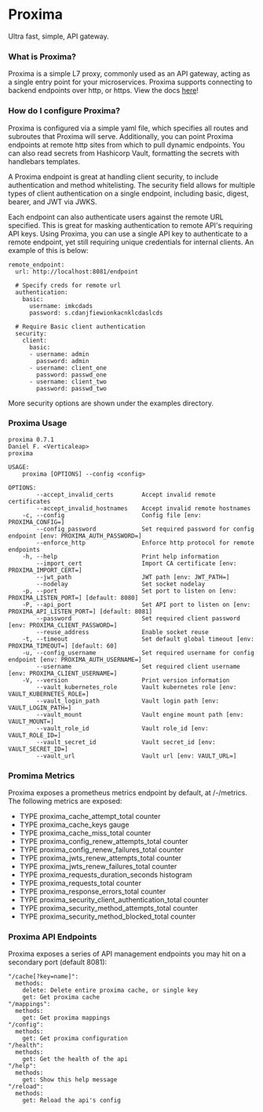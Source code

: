 # Proxima

Ultra fast, simple, API gateway.

### What is Proxima?

Proxima is a simple L7 proxy, commonly used as an API gateway, acting as a single entry point for your microservices. Proxima supports connecting to backend endpoints over http, or https. View the docs [here](https://findelabs.github.io/proxima/installation.html)!

### How do I configure Proxima?

Proxima is configured via a simple yaml file, which specifies all routes and subroutes that Proxima will serve. Additionally, you can point Proxima endpoints at remote http sites from which to pull dynamic endpoints. You can also read secrets from Hashicorp Vault, formatting the secrets with handlebars templates.

A Proxima endpoint is great at handling client security, to include authentication and method whitelisting. The security field allows for multiple types of client authentication on a single endpoint, including basic, digest, bearer, and JWT via JWKS.

Each endpoint can also authenticate users against the remote URL specified. This is great for masking authentication to remote API's requiring API keys. Using Proxima, you can use a single API key to authenticate to a remote endpoint, yet still requiring unique credentials for internal clients. An example of this is below:

```
remote_endpoint:
  url: http://localhost:8081/endpoint
  
  # Specify creds for remote url
  authentication:
    basic:
      username: imkcdads
      password: s.cdanjfiewionkacnklcdaslcds

  # Require Basic client authentication
  security:
    client:
      basic:
      - username: admin
        password: admin
      - username: client_one
        password: passwd_one
      - username: client_two
        password: passwd_two
```

More security options are shown under the examples directory.

### Proxima Usage
```
proxima 0.7.1
Daniel F. <Verticaleap>
proxima

USAGE:
    proxima [OPTIONS] --config <config>

OPTIONS:
        --accept_invalid_certs        Accept invalid remote certificates
        --accept_invalid_hostnames    Accept invalid remote hostnames
    -c, --config                      Config file [env: PROXIMA_CONFIG=] 
        --config_password             Set required password for config endpoint [env: PROXIMA_AUTH_PASSWORD=]
        --enforce_http                Enforce http protocol for remote endpoints
    -h, --help                        Print help information
        --import_cert                 Import CA certificate [env: PROXIMA_IMPORT_CERT=]
        --jwt_path                    JWT path [env: JWT_PATH=]
        --nodelay                     Set socket nodelay
    -p, --port                        Set port to listen on [env: PROXIMA_LISTEN_PORT=] [default: 8080]
    -P, --api_port                    Set API port to listen on [env: PROXIMA_API_LISTEN_PORT=] [default: 8081]
        --password                    Set required client password [env: PROXIMA_CLIENT_PASSWORD=]
        --reuse_address               Enable socket reuse
    -t, --timeout                     Set default global timeout [env: PROXIMA_TIMEOUT=] [default: 60]
    -u, --config_username             Set required username for config endpoint [env: PROXIMA_AUTH_USERNAME=]
        --username                    Set required client username [env: PROXIMA_CLIENT_USERNAME=]
    -V, --version                     Print version information
        --vault_kubernetes_role       Vault kubernetes role [env: VAULT_KUBERNETES_ROLE=]
        --vault_login_path            Vault login path [env: VAULT_LOGIN_PATH=]
        --vault_mount                 Vault engine mount path [env: VAULT_MOUNT=]
        --vault_role_id               Vault role_id [env: VAULT_ROLE_ID=]
        --vault_secret_id             Vault secret_id [env: VAULT_SECRET_ID=]
        --vault_url                   Vault url [env: VAULT_URL=]
```

### Promima Metrics

Proxima exposes a prometheus metrics endpoint by default, at /-/metrics. The following metrics are exposed:

- TYPE proxima_cache_attempt_total counter  
- TYPE proxima_cache_keys gauge  
- TYPE proxima_cache_miss_total counter  
- TYPE proxima_config_renew_attempts_total counter  
- TYPE proxima_config_renew_failures_total counter  
- TYPE proxima_jwts_renew_attempts_total counter  
- TYPE proxima_jwts_renew_failures_total counter  
- TYPE proxima_requests_duration_seconds histogram  
- TYPE proxima_requests_total counter  
- TYPE proxima_response_errors_total counter  
- TYPE proxima_security_client_authentication_total counter  
- TYPE proxima_security_method_attempts_total counter  
- TYPE proxima_security_method_blocked_total counter  


### Proxima API Endpoints

Proxima exposes a series of API management endpoints you may hit on a secondary port (default 8081):

```
"/cache[?key=name]":
  methods:
    delete: Delete entire proxima cache, or single key
    get: Get proxima cache
"/mappings":
  methods:
    get: Get proxima mappings
"/config":
  methods:
    get: Get proxima configuration
"/health":
  methods:
    get: Get the health of the api
"/help":
  methods:
    get: Show this help message
"/reload":
  methods:
    get: Reload the api's config
```

